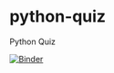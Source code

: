 # python-quiz
Python Quiz

[![Binder](https://mybinder.org/badge_logo.svg)](https://mybinder.org/v2/gh/vericast-wgradle/msci-test/HEAD)
